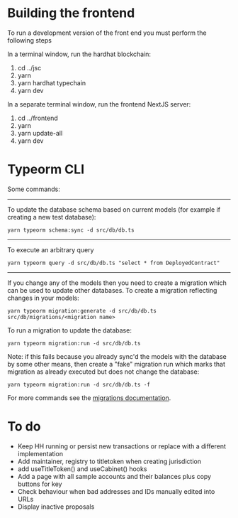 # Building the frontend
To run a development version of the front end you must perform the following steps

In a terminal window, run the hardhat blockchain:

1. cd ../jsc
2. yarn
4. yarn hardhat typechain
5. yarn dev

In a separate terminal window, run the frontend NextJS server:

1. cd ../frontend
2. yarn
3. yarn update-all
4. yarn dev

# Typeorm CLI

Some commands:

---
To update the database schema based on current models (for example if creating a new test database):
```
yarn typeorm schema:sync -d src/db/db.ts
```

---
To execute an arbitrary query
```
yarn typeorm query -d src/db/db.ts "select * from DeployedContract"
```

---
If you change any of the models then you need to create a migration which can be used to update other databases. To create a migration reflecting changes in your models:
```
yarn typeorm migration:generate -d src/db/db.ts src/db/migrations/<migration name>
```

To run a migration to update the database:
```
yarn typeorm migration:run -d src/db/db.ts
```

Note: if this fails because you already sync'd the models with the database by some other means, then create a "fake" migration run which marks that migration as already executed but does not change the database:
```
yarn typeorm migration:run -d src/db/db.ts -f
```

For more commands see the [migrations documentation](https://typeorm.io/migrations).

# To do

- Keep HH running or persist new transactions or replace with a different implementation
- Add maintainer, registry to titletoken when creating jurisdiction
- add useTitleToken() and useCabinet() hooks
- Add a page with all sample accounts and their balances plus copy buttons for key
- Check behaviour when bad addresses and IDs manually edited into URLs
- Display inactive proposals
